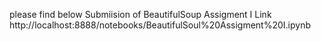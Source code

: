 please find below Submiision of BeautifulSoup Assigment I Link
http://localhost:8888/notebooks/BeautifulSoul%20Assigment%20I.ipynb

